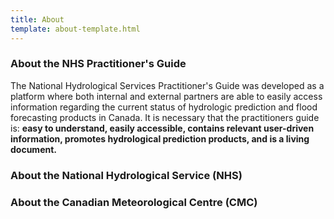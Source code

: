 ```yaml
---
title: About
template: about-template.html
---
```

### About the NHS Practitioner's Guide  
<p>
The National Hydrological Services Practitioner's Guide was developed as a platform where both internal and external 
partners are able to easily access information regarding the current status of hydrologic prediction and flood forecasting products in Canada.
It is necessary that the practitioners guide is: <b> easy to understand, easily accessible, contains relevant user-driven information, promotes hydrological 
prediction products, and is a living document. </b>
</p>


### About the National Hydrological Service (NHS)


### About the Canadian Meteorological Centre (CMC)